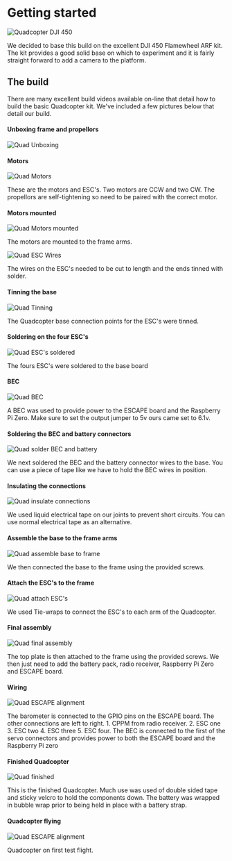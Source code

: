 # Getting started

![Quadcopter DJI 450](/images/dji-f450-flamewheel-v2-e305.jpeg)

We decided to base this build on the excellent DJI 450 Flamewheel ARF kit. The kit provides a good solid base on which to experiment and it is fairly straight forward to add a camera to the platform.

## The build

There are many excellent build videos available on-line that detail how to build the basic Quadcopter kit. We've included a few pictures below that detail our build.

#### Unboxing frame and propellors

![Quad Unboxing](/images/quad-unboxing-frame.png)


#### Motors

![Quad Motors](/images/quad-motors.png)

These are the motors and ESC's. Two motors are CCW and two CW. The propellors are self-tightening so need to be paired with the correct motor.

#### Motors mounted

![Quad Motors mounted](/images/quad-motors-mounted.png)

The motors are mounted to the frame arms.

![Quad ESC Wires](/images/quad-esc-wires-cut.png)

The wires on the ESC's needed to be cut to length and the ends tinned with solder.

#### Tinning the base

![Quad Tinning](/images/quad-tinning-base.png)

The Quadcopter base connection points for the ESC's were tinned.

#### Soldering on the four ESC's

![Quad ESC's soldered](/images/quad-escs-soldered.png)

The fours ESC's were soldered to the base board

#### BEC

![Quad BEC](/images/quad-bec.png)

A BEC was used to provide power to the ESCAPE board and the Raspberry Pi Zero. Make sure to set the output jumper to 5v ours came set to 6.1v.

#### Soldering the BEC and battery connectors

![Quad solder BEC and battery](/images/quad-solder-bec.png)

We next soldered the BEC and the battery connector wires to the base. You can use a piece of tape like we have to hold the BEC wires in position.

#### Insulating the connections

![Quad insulate connections](/images/quad-liquid-tape.png)

We used liquid electrical tape on our joints to prevent short circuits. You can use normal electrical tape as an alternative.

#### Assemble the base to the frame arms

![Quad assemble base to frame](/images/quad-base-frame.png)

We then connected the base to the frame using the provided screws.

#### Attach the ESC's to the frame

![Quad attach ESC's](/images/quad-esc-frame.png)

We used Tie-wraps to connect the ESC's to each arm of the Quadcopter.

#### Final assembly

![Quad final assembly](/images/quad-final-assembly.png)

The top plate is then attached to the frame using the provided screws. We then just need to add the battery pack, radio receiver, Raspberry Pi Zero and ESCAPE board.

#### Wiring

![Quad ESCAPE alignment](/images/quad-wiring.png)

The barometer is connected to the GPIO pins on the ESCAPE board. The other connections are left to right. 1. CPPM from radio receiver. 2. ESC one 3. ESC two 4. ESC three 5. ESC four. The BEC is connected to the first of the servo connectors and provides power to both the ESCAPE board and the Raspberry Pi zero

#### Finished Quadcopter

![Quad finished](/images/quad-finished.png)

This is the finished Quadcopter. Much use was used of double sided tape and sticky velcro to hold the components down. The battery was wrapped in bubble wrap prior to being held in place with a battery strap. 

#### Quadcopter flying

![Quad ESCAPE alignment](/images/quad-flying.png)

Quadcopter on first test flight.


